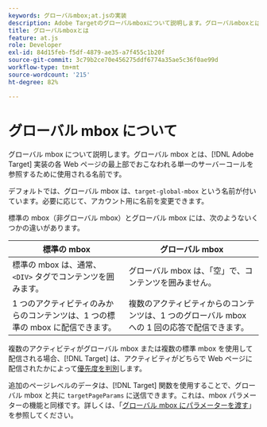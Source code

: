 ```yaml
---
keywords: グローバルmbox;at.jsの実装
description: Adobe Targetのグローバルmboxについて説明します。グローバルmboxとは、 [!DNL Target] 実装の各Webページの最上部でおこなわれる単一のサーバー呼び出しを参照するために使用される名前です。
title: グローバルmboxとは
feature: at.js
role: Developer
exl-id: 84d15feb-f5df-4879-ae35-a7f455c1b20f
source-git-commit: 3c79b2ce70e456275ddf6774a35ae5c36f0ae99d
workflow-type: tm+mt
source-wordcount: '215'
ht-degree: 82%

---
```


# グローバル mbox について

グローバル mbox について説明します。グローバル mbox とは、[!DNL Adobe Target] 実装の各 Web ページの最上部でおこなわれる単一のサーバーコールを参照するために使用される名前です。

デフォルトでは、グローバル mbox は、`target-global-mbox` という名前が付いています。必要に応じて、アカウント用に名前を変更できます。

標準の mbox（非グローバル mbox）とグローバル mbox には、次のようないくつかの違いがあります。

| 標準の mbox | グローバル mbox |
|--- |--- |
| 標準の mbox は、通常、`<DIV>` タグでコンテンツを囲みます。 | グローバル mbox は、「空」で、コンテンツを囲みません。 |
| 1 つのアクティビティのみからのコンテンツは、1 つの標準の mbox に配信できます。 | 複数のアクティビティからのコンテンツは、1 つのグローバル mbox への 1 回の応答で配信できます。 |

複数のアクティビティがグローバル mbox または複数の標準 mbox を使用して配信される場合、[!DNL Target] は、アクティビティがどちらで Web ページに配信されたかによって[優先度を判別](/help/c-activities/priority.md#concept_1780C11FEA57440499F0047DD6900E0F)します。

追加のページレベルのデータは、[!DNL Target] 関数を使用することで、グローバル mbox と共に `targetPageParams` に送信できます。これは、mbox パラメーターの機能と同様です。詳しくは、「[グローバル mbox にパラメーターを渡す](/help/c-implementing-target/c-implementing-target-for-client-side-web/t-mbox-download/c-understanding-global-mbox/pass-parameters-to-global-mbox.md#concept_33362A04146C4E3C8E7089B65F38B5E5)」を参照してください。
